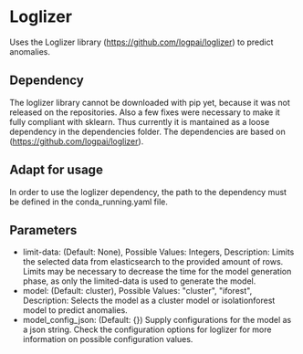 # Loglizer

Uses the Loglizer library (https://github.com/logpai/loglizer) to predict anomalies.

## Dependency

The loglizer library cannot be downloaded with pip yet, because it was not released on the repositories. Also a few fixes were necessary to make it fully compliant with sklearn. Thus currently it is mantained as a loose dependency in the dependencies folder. The dependencies are based on (https://github.com/logpai/loglizer).

## Adapt for usage

In order to use the loglizer dependency, the path to the dependency must be defined in the conda_running.yaml file.


## Parameters

* limit-data: (Default: None), Possible Values: Integers, Description: Limits the selected data from elasticsearch to the provided amount of rows. Limits may be necessary to decrease the time for the model generation phase, as only the limited-data is used to generate the model.
* model: (Default: cluster), Possible Values: "cluster", "iforest", Description: Selects the model as a cluster model or isolationforest model to predict anomalies.
* model_config_json: (Default: {}) Supply configurations for the model as a json string. Check the configuration options for loglizer for more information on possible configuration values.
